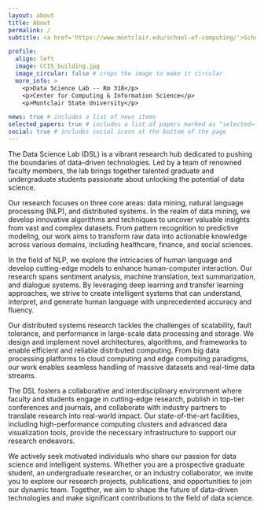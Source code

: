 ```yaml
---
layout: about
title: About
permalink: /
subtitle: <a href='https://www.montclair.edu/school-of-computing/'>School of Computing</a>,  <a href='https://www.montclair.edu/csam/'> College Of Science And Mathematics</a>, <a href='https://www.montclair.edu/'> Montclair State University</a>

profile:
  align: left
  image: CCIS_building.jpg
  image_circular: false # crops the image to make it circular
  more_info: >
    <p>Data Science Lab -- Rm 318</p>
    <p>Center for Computing & Information Science</p>
    <p>Montclair State University</p>

news: true # includes a list of news items
selected_papers: true # includes a list of papers marked as "selected={true}"
social: true # includes social icons at the bottom of the page
---
```


The Data Science Lab (DSL) is a vibrant research hub dedicated to pushing the boundaries of data-driven technologies. Led by a team of renowned faculty members, the lab brings together talented graduate and undergraduate students passionate about unlocking the potential of data science.

Our research focuses on three core areas: data mining, natural language processing (NLP), and distributed systems. In the realm of data mining, we develop innovative algorithms and techniques to uncover valuable insights from vast and complex datasets. From pattern recognition to predictive modeling, our work aims to transform raw data into actionable knowledge across various domains, including healthcare, finance, and social sciences.

In the field of NLP, we explore the intricacies of human language and develop cutting-edge models to enhance human-computer interaction. Our research spans sentiment analysis, machine translation, text summarization, and dialogue systems. By leveraging deep learning and transfer learning approaches, we strive to create intelligent systems that can understand, interpret, and generate human language with unprecedented accuracy and fluency.

Our distributed systems research tackles the challenges of scalability, fault tolerance, and performance in large-scale data processing and storage. We design and implement novel architectures, algorithms, and frameworks to enable efficient and reliable distributed computing. From big data processing platforms to cloud computing and edge computing paradigms, our work enables seamless handling of massive datasets and real-time data streams.

The DSL fosters a collaborative and interdisciplinary environment where faculty and students engage in cutting-edge research, publish in top-tier conferences and journals, and collaborate with industry partners to translate research into real-world impact. Our state-of-the-art facilities, including high-performance computing clusters and advanced data visualization tools, provide the necessary infrastructure to support our research endeavors.

We actively seek motivated individuals who share our passion for data science and intelligent systems. Whether you are a prospective graduate student, an undergraduate researcher, or an industry collaborator, we invite you to explore our research projects, publications, and opportunities to join our dynamic team. Together, we aim to shape the future of data-driven technologies and make significant contributions to the field of data science.
